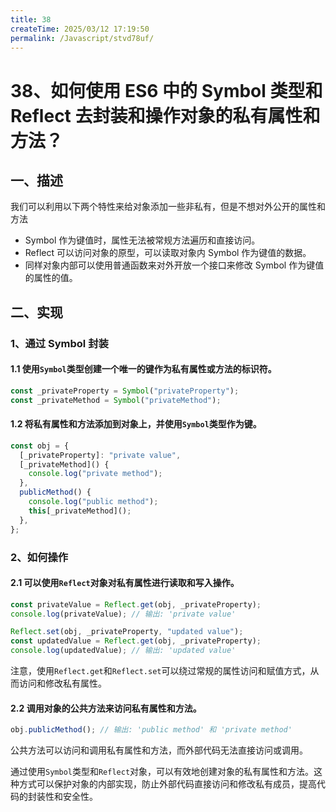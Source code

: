 ```yaml
---
title: 38
createTime: 2025/03/12 17:19:50
permalink: /Javascript/stvd78uf/
---
```

# 38、如何使用 ES6 中的 Symbol 类型和 Reflect 去封装和操作对象的私有属性和方法？

## 一、描述

我们可以利用以下两个特性来给对象添加一些非私有，但是不想对外公开的属性和方法

- Symbol 作为键值时，属性无法被常规方法遍历和直接访问。
- Reflect 可以访问对象的原型，可以读取对象内 Symbol 作为键值的数据。
- 同样对象内部可以使用普通函数来对外开放一个接口来修改 Symbol 作为键值的属性的值。

## 二、实现

### 1、通过 Symbol 封装

#### 1.1 使用`Symbol`类型创建一个唯一的键作为私有属性或方法的标识符。

```javascript
const _privateProperty = Symbol("privateProperty");
const _privateMethod = Symbol("privateMethod");
```

#### 1.2 将私有属性和方法添加到对象上，并使用`Symbol`类型作为键。

```javascript
const obj = {
  [_privateProperty]: "private value",
  [_privateMethod]() {
    console.log("private method");
  },
  publicMethod() {
    console.log("public method");
    this[_privateMethod]();
  },
};
```

### 2、如何操作

#### 2.1 可以使用`Reflect`对象对私有属性进行读取和写入操作。

```javascript
const privateValue = Reflect.get(obj, _privateProperty);
console.log(privateValue); // 输出: 'private value'

Reflect.set(obj, _privateProperty, "updated value");
const updatedValue = Reflect.get(obj, _privateProperty);
console.log(updatedValue); // 输出: 'updated value'
```

注意，使用`Reflect.get`和`Reflect.set`可以绕过常规的属性访问和赋值方式，从而访问和修改私有属性。

#### 2.2 调用对象的公共方法来访问私有属性和方法。

```javascript
obj.publicMethod(); // 输出: 'public method' 和 'private method'
```

公共方法可以访问和调用私有属性和方法，而外部代码无法直接访问或调用。

通过使用`Symbol`类型和`Reflect`对象，可以有效地创建对象的私有属性和方法。这种方式可以保护对象的内部实现，防止外部代码直接访问和修改私有成员，提高代码的封装性和安全性。
